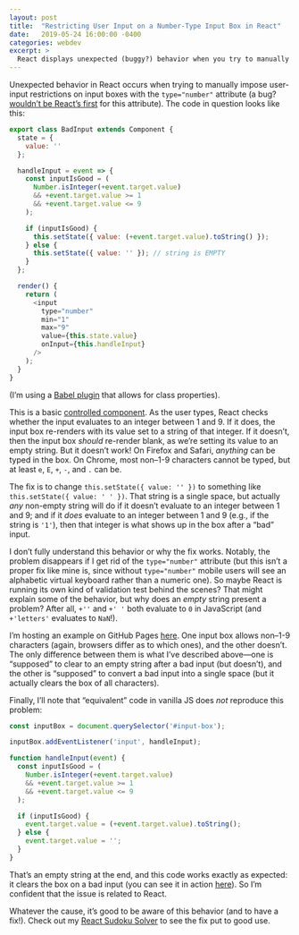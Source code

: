 ```yaml
---
layout: post
title:  "Restricting User Input on a Number-Type Input Box in React"
date:   2019-05-24 16:00:00 -0400
categories: webdev
excerpt: >
  React displays unexpected (buggy?) behavior when you try to manually impose user-input restrictions on input boxes with the <code>type="number"</code> attribute. In this post I demonstrate the problem and provide a fix.
---
```

Unexpected behavior in React occurs when trying to manually impose user-input restrictions on input boxes with the `type="number"` attribute (a bug? [wouldn’t be React’s first](https://github.com/facebook/react/pull/7359#event-1017024857) for this attribute). The code in question looks like this:

```javascript
export class BadInput extends Component {
  state = {
    value: ''
  };

  handleInput = event => {
    const inputIsGood = (
      Number.isInteger(+event.target.value)
      && +event.target.value >= 1
      && +event.target.value <= 9
    );

    if (inputIsGood) {
      this.setState({ value: (+event.target.value).toString() });
    } else {
      this.setState({ value: '' }); // string is EMPTY
    }
  };

  render() {
    return (
      <input
        type="number"
        min="1"
        max="9"
        value={this.state.value}
        onInput={this.handleInput}
      />
    );
  }
}
```

  (I’m using a [Babel plugin](https://babeljs.io/docs/en/babel-plugin-proposal-class-properties) that allows for class properties).
  
  This is a basic [controlled component](https://reactjs.org/docs/forms.html#controlled-components). As the user types, React checks whether the input evaluates to an integer between 1 and 9. If it does, the input box re-renders with its value set to a string of that integer. If it doesn’t, then the input box *should* re-render blank, as we’re setting its value to an empty string. But it doesn’t work! On Firefox and Safari, *anything* can be typed in the box. On Chrome, most non&ndash;1-9 characters cannot be typed, but at least `e`, `E`, `+`, `-`, and `.` can be.

The fix is to change `this.setState({ value: '' })` to something like `this.setState({ value: ' ' })`. That string is a single space, but actually *any* non-empty string will do if it doesn’t evaluate to an integer between 1 and 9; and if it *does* evaluate to an integer between 1 and 9 (e.g., if the string is `'1'`), then that integer is what shows up in the box after a “bad” input.

I don’t fully understand this behavior or why the fix works. Notably, the problem disappears if I get rid of the `type="number"` attribute (but this isn’t a proper fix like mine is, since without `type="number"` mobile users will see an alphabetic virtual keyboard rather than a numeric one). So maybe React is running its own kind of validation test behind the scenes? That might explain some of the behavior, but why does an *empty* string present a problem? After all, `+''` and `+' '` both evaluate to `0` in JavaScript (and `+'letters'` evaluates to `NaN`!).

I’m hosting an example on GitHub Pages [here](https://michaelallenwarner.github.io/react-number-input-example/public/index.html). One input box allows non&ndash;1-9 characters (again, browsers differ as to which ones), and the other doesn’t. The only difference between them is what I’ve described above&mdash;one is “supposed” to clear to an empty string after a bad input (but doesn’t), and the other is “supposed” to convert a bad input into a single space (but it actually clears the box of all characters).

Finally, I’ll note that “equivalent” code in vanilla JS does *not* reproduce this problem:

```javascript
const inputBox = document.querySelector('#input-box');

inputBox.addEventListener('input', handleInput);

function handleInput(event) {
  const inputIsGood = (
    Number.isInteger(+event.target.value)
    && +event.target.value >= 1
    && +event.target.value <= 9
  );

  if (inputIsGood) {
    event.target.value = (+event.target.value).toString();
  } else {
    event.target.value = '';
  }
}
```

That’s an empty string at the end, and this code works exactly as expected: it clears the box on a bad input (you can see it in action [here](https://michaelallenwarner.github.io/react-number-input-example/public/vanilla.html)). So I’m confident that the issue is related to React.

Whatever the cause, it’s good to be aware of this behavior (and to have a fix!). Check out my [React Sudoku Solver](https://github.com/MichaelAllenWarner/react-sudoku-solver) to see the fix put to good use.
